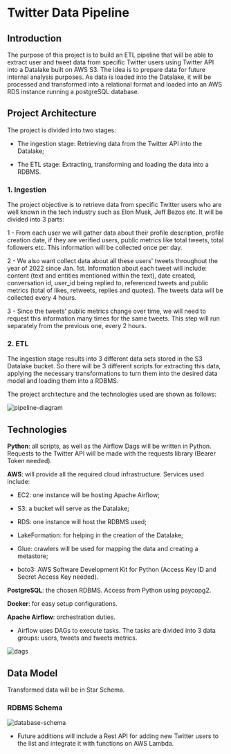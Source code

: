 # Twitter Data Pipeline

## Introduction

The purpose of this project is to build an ETL pipeline that will be able to extract user and tweet data from specific Twitter users using Twitter API into a Datalake built on AWS S3.
The idea is to prepare data for future internal analysis purposes.
As data is loaded into the Datalake, it will be processed and transformed into a relational format and loaded into an AWS RDS instance running a postgreSQL database.

## Project Architecture

The project is divided into two stages: 

- The ingestion stage: Retrieving data from the Twitter API into the Datalake; 

- The ETL stage: Extracting, transforming and loading the data into a RDBMS.

### 1. Ingestion

The project objective is to retrieve data from specific Twitter users who are well known in the tech industry such as Elon Musk, Jeff Bezos etc.
It will be divided into 3 parts:

1 - From each user we will gather data about their profile description, profile creation date, if they are verified users, public metrics like total tweets, total followers etc.
This information will be collected once per day.

2 - We also want collect data about all these users' tweets throughout the year of 2022 since Jan. 1st. Information about each tweet will include: content (text and entities mentioned within the text), date created, conversation id, user_id being replied to, referenced tweets and public metrics (total of likes, retweets, replies and quotes).
The tweets data will be collected every 4 hours.

3 - Since the tweets' public metrics change over time, we will need to request this information many times for the same tweets. This step will run separately from the previous one, every 2 hours.

### 2. ETL

The ingestion stage results into 3 different data sets stored in the S3 Datalake bucket.
So there will be 3 different scripts for extracting this data, applying the necessary transformations to turn them into the desired data model and loading them into a RDBMS.

The project architecture and the technologies used are shown as follows:

![pipeline-diagram](https://user-images.githubusercontent.com/68711010/170612734-0a8c4fae-99d5-447f-8392-0d9770d097e9.png)


## Technologies

**Python**: all scripts, as well as the Airflow Dags will be written in Python. Requests to the Twitter API will be made with the requests library (Bearer Token needed).

**AWS**: will provide all the required cloud infrastructure. Services used include:

- EC2: one instance will be hosting Apache Airflow;

-	S3: a bucket will serve as the Datalake;

-	RDS: one instance will host the RDBMS used;

-	LakeFormation: for helping in the creation of the Datalake;

-	Glue: crawlers will be used for mapping the data and creating a metastore;

-	boto3: AWS Software Development Kit for Python (Access Key ID and Secret Access Key needed).

**PostgreSQL**: the chosen RDBMS. Access from Python using psycopg2.

**Docker**: for easy setup configurations.

**Apache Airflow**: orchestration duties.

- Airflow uses DAGs to execute tasks. The tasks are divided into 3 data groups: users, tweets and tweets metrics.

![dags](https://user-images.githubusercontent.com/68711010/163054608-c4892c31-351c-49cd-b7d4-638fce19008e.png)

## Data Model

Transformed data will be in Star Schema.

### RDBMS Schema

![database-schema](https://user-images.githubusercontent.com/68711010/162328942-d5031a9a-5b83-4864-80c7-d3453e1e6c95.png)

- Future additions will include a Rest API for adding new Twitter users to the list and integrate it with functions on AWS Lambda.
